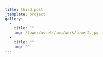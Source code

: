 ```yaml
---
title: third post
_template: project
gallery:
  - 
    title: ""
    img: /tower/assets/img/work/tower2.jpg
  - 
    title: ""
    img: ""
---
```

